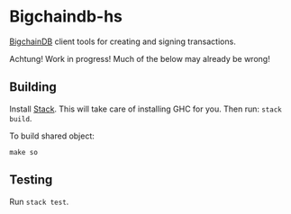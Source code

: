 # Bigchaindb-hs

[BigchainDB](https://github.com/bigchaindb/bigchaindb) client tools for creating and signing transactions.

Achtung! Work in progress! Much of the below may already be wrong!

## Building

Install [Stack](https://docs.haskellstack.org/en/stable/README/). This will take care of installing GHC for you. Then run: `stack build`.

To build shared object:

`make so`


## Testing

Run `stack test`.

